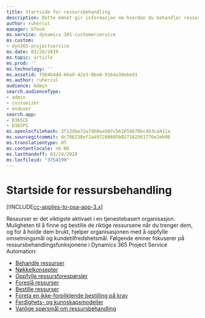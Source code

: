 ```yaml
---
title: Startside for ressursbehandling
description: Dette emnet gir informasjon om hvordan du behandler ressuser.
author: ruhercul
manager: kfend
ms.service: dynamics-365-customerservice
ms.custom:
- dyn365-projectservice
ms.date: 03/28/2019
ms.topic: article
ms.prod: ''
ms.technology: ''
ms.assetid: f984b4dd-66a9-42e3-8ba0-9164a39ebed1
ms.author: ruhercul
audience: Admin
search.audienceType:
- admin
- customizer
- enduser
search.app:
- D365CE
- D365PS
ms.openlocfilehash: 3f12dbe72a7db0ea507c561658670bc4b3ca411a
ms.sourcegitcommit: 8c786230ef2a497280885b827162561776e2eb00
ms.translationtype: HT
ms.contentlocale: nb-NO
ms.lasthandoff: 03/24/2020
ms.locfileid: "3754199"
---
```

# <a name="resource-management-home-page"></a>Startside for ressursbehandling

[!INCLUDE[cc-applies-to-psa-app-3.x](../includes/cc-applies-to-psa-app-3x.md)]

Ressurser er det viktigste aktivaet i en tjenestebasert organisasjon. Muligheten til å finne og bestille de riktige ressursene når du trenger dem, og for å holde dem brukt, hjelper organisasjonen med å oppfylle omsetningsmål og kundetilfredshetsmål. Følgende emner fokuserer på ressursbehandlingsfunksjonene i Dynamics 365 Project Service Automation:

- [Behandle ressurser](manage-resources.md)
- [Nøkkelkonsepter](reports-key-concepts.md)
- [Oppfylle ressursforespørsler](resource-management-fulfill-requests.md)
- [Foreslå ressurser](resource-management-propose-resources.md)
- [Bestille ressurser](resource-management-book-resources-scheduleboard.md)
- [Foreta en ikke-forpliktende bestilling på krav](resource-management-softbook-requirements.md)
- [Ferdighets- og kunnskapsmodeller](resource-management-skills-proficiency.md)
- [Vanlige spørsmål om ressursbehandling](resource-management-faq.md)
